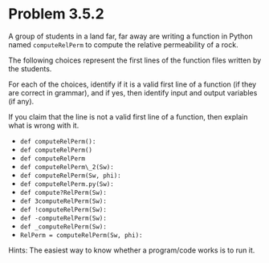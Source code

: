 # Problem 3.5.2

A group	of students in a land far, far away are writing a function in Python named ```computeRelPerm``` to compute the relative permeability of a rock. 

The following choices represent the first lines of the function files written by the students. 

For each of the choices, identify if it is a valid first line of a function (if they are correct in grammar), and if yes, then identify input and output variables (if any). 

If you claim that the line is not a valid first line of a function, then explain what is wrong with it.

- ```def computeRelPerm():``` 
- ```def computeRelPerm()```
- ```def computeRelPerm```
- ```def computeRelPerm\_2(Sw):```
- ```def computeRelPerm(Sw, phi):```
- ```def computeRelPerm.py(Sw):```
- ```def compute?RelPerm(Sw):```
- ```def 3computeRelPerm(Sw):```
- ```def !computeRelPerm(Sw):```
- ```def -computeRelPerm(Sw):```
- ```def _computeRelPerm(Sw):``` 
- ```RelPerm = computeRelPerm(Sw, phi):```


Hints: The easiest way to know whether a program/code works is to run it.

            

